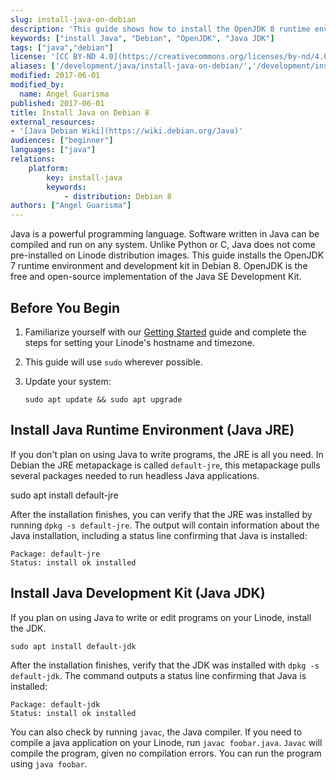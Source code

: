 ```yaml
---
slug: install-java-on-debian
description: 'This guide shows how to install the OpenJDK 8 runtime environment to support Java app execution and development on a Linode running Debian or Ubuntu.'
keywords: ["install Java", "Debian", "OpenJDK", "Java JDK"]
tags: ["java","debian"]
license: '[CC BY-ND 4.0](https://creativecommons.org/licenses/by-nd/4.0)'
aliases: ['/development/java/install-java-on-debian/','/development/install-java-on-debian/','/development/installing-java-on-debian/']
modified: 2017-06-01
modified_by:
  name: Angel Guarisma
published: 2017-06-01
title: Install Java on Debian 8
external_resources:
- '[Java Debian Wiki](https://wiki.debian.org/Java)'
audiences: ["beginner"]
languages: ["java"]
relations:
    platform:
        key: install-java
        keywords:
            - distribution: Debian 8
authors: ["Angel Guarisma"]
---
```


Java is a powerful programming language. Software written in Java can be compiled and run on any system. Unlike Python or C, Java does not come pre-installed on Linode distribution images. This guide installs the OpenJDK 7 runtime environment and development kit in Debian 8. OpenJDK is the free and open-source implementation of the Java SE Development Kit.

## Before You Begin

1.  Familiarize yourself with our [Getting Started](/docs/products/platform/get-started/) guide and complete the steps for setting your Linode's hostname and timezone.

2.  This guide will use `sudo` wherever possible.

3.  Update your system:

        sudo apt update && sudo apt upgrade


## Install Java Runtime Environment (Java JRE)

If you don't plan on using Java to write programs, the JRE is all you need. In Debian the JRE metapackage is called `default-jre`, this metapackage pulls several packages needed to run headless Java applications.

  sudo apt install default-jre

After the installation finishes, you can verify that the JRE was installed by running `dpkg -s default-jre`. The output will contain information about the Java installation, including a status line confirming that Java is installed:

    Package: default-jre
    Status: install ok installed

## Install Java Development Kit (Java JDK)

If you plan on using Java to write or edit programs on your Linode, install the JDK.

    sudo apt install default-jdk

After the installation finishes, verify that the JDK was installed with `dpkg -s default-jdk`. The command outputs a status line confirming that Java is installed:

    Package: default-jdk
    Status: install ok installed

You can also check by running `javac`, the Java compiler. If you need to compile a java application on your Linode, run `javac foobar.java`. `Javac` will compile the program, given no compilation errors. You can run the program using `java foobar`.
